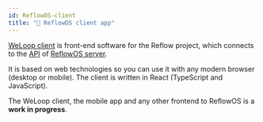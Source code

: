 ```yaml
---
id: ReflowOS-client
title: "🧩 ReflowOS client app"
---
```


[WeLoop client](https://github.com/reflow-project/weloop) is front-end software for the Reflow project, which connects to the [API](./api_tour) of [ReflowOS server](./ReflowOS-server).

It is based on web technologies so you can use it with any modern browser (desktop or mobile). The client is written in React (TypeScript and JavaScript).

The WeLoop client, the mobile app and any other frontend to ReflowOS is a **work in progress**.


